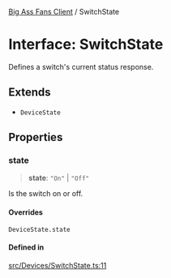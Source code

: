[Big Ass Fans Client](../README.md) / SwitchState

# Interface: SwitchState

Defines a switch's current status response.

## Extends

- `DeviceState`

## Properties

### state

> **state**: `"On"` \| `"Off"`

Is the switch on or off.

#### Overrides

`DeviceState.state`

#### Defined in

[src/Devices/SwitchState.ts:11](https://github.com/mkellsy/baf-client/blob/289367c3ef8fe75588d41eda9372734a1c23f3c8/src/Devices/SwitchState.ts#L11)
